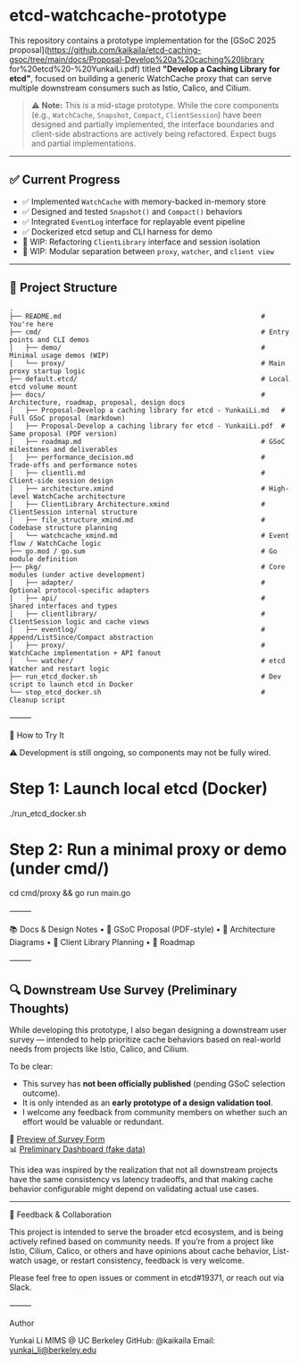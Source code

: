 # etcd-watchcache-prototype

This repository contains a prototype implementation for the [GSoC 2025 proposal](https://github.com/kaikaila/etcd-caching-gsoc/tree/main/docs/Proposal-Develop%20a%20caching%20library for%20etcd%20-%20YunkaiLi.pdf) titled **"Develop a Caching Library for etcd"**, focused on building a generic WatchCache proxy that can serve multiple downstream consumers such as Istio, Calico, and Cilium.

> ⚠️ **Note:** This is a mid-stage prototype. While the core components (e.g., `WatchCache`, `Snapshot`, `Compact`, `ClientSession`) have been designed and partially implemented, the interface boundaries and client-side abstractions are actively being refactored. Expect bugs and partial implementations.

---

## ✅ Current Progress

- ✅ Implemented `WatchCache` with memory-backed in-memory store
- ✅ Designed and tested `Snapshot()` and `Compact()` behaviors
- ✅ Integrated `EventLog` interface for replayable event pipeline
- ✅ Dockerized etcd setup and CLI harness for demo
- 🧩 WIP: Refactoring `ClientLibrary` interface and session isolation
- 🧩 WIP: Modular separation between `proxy`, `watcher`, and `client view`

---

## 📁 Project Structure

```plaintext
.
├── README.md                                                  # You're here
├── cmd/                                                       # Entry points and CLI demos
│   ├── demo/                                                  # Minimal usage demos (WIP)
│   └── proxy/                                                 # Main proxy startup logic
├── default.etcd/                                              # Local etcd volume mount
├── docs/                                                      # Architecture, roadmap, proposal, design docs
│   ├── Proposal-Develop a caching library for etcd - YunkaiLi.md   # Full GSoC proposal (markdown)
│   ├── Proposal-Develop a caching library for etcd - YunkaiLi.pdf  # Same proposal (PDF version)
│   ├── roadmap.md                                             # GSoC milestones and deliverables
│   ├── performance_decision.md                                # Trade-offs and performance notes
│   ├── clientli.md                                            # Client-side session design
│   ├── architecture.xmind                                     # High-level WatchCache architecture
│   ├── ClientLibrary Architecture.xmind                       # ClientSession internal structure
│   ├── file_structure_xmind.md                                # Codebase structure planning
│   └── watchcache_xmind.md                                    # Event flow / WatchCache logic
├── go.mod / go.sum                                            # Go module definition
├── pkg/                                                       # Core modules (under active development)
│   ├── adapter/                                               # Optional protocol-specific adapters
│   ├── api/                                                   # Shared interfaces and types
│   ├── clientlibrary/                                         # ClientSession logic and cache views
│   ├── eventlog/                                              # Append/ListSince/Compact abstraction
│   ├── proxy/                                                 # WatchCache implementation + API fanout
│   └── watcher/                                               # etcd Watcher and restart logic
├── run_etcd_docker.sh                                         # Dev script to launch etcd in Docker
└── stop_etcd_docker.sh                                        # Cleanup script
```

⸻

🧪 How to Try It

⚠️ Development is still ongoing, so components may not be fully wired.

# Step 1: Launch local etcd (Docker)

./run_etcd_docker.sh

# Step 2: Run a minimal proxy or demo (under cmd/)

cd cmd/proxy && go run main.go

⸻

📚 Docs & Design Notes
• 📄 GSoC Proposal (PDF-style)
• 🧠 Architecture Diagrams
• 🧱 Client Library Planning
• 🧭 Roadmap

⸻

## 🔍 Downstream Use Survey (Preliminary Thoughts)

While developing this prototype, I also began designing a downstream user survey — intended to help prioritize cache behaviors based on real-world needs from projects like Istio, Calico, and Cilium.

To be clear:

- This survey has **not been officially published** (pending GSoC selection outcome).
- It is only intended as an **early prototype of a design validation tool**.
- I welcome any feedback from community members on whether such an effort would be valuable or redundant.

📄 [Preview of Survey Form](https://docs.google.com/forms/d/e/1FAIpQLSfwlpMmI-Wjm08O5tw_MJFfKYq1o7DKBXXcOxtxlTmlf-c68g/viewform?usp=sharing)  
📊 [Preliminary Dashboard (fake data)](https://docs.google.com/document/d/1W8V0wBtyWBifgspzcviE17EAFLlzCjZAFBHSLx7KOcY/edit?usp=sharing)

This idea was inspired by the realization that not all downstream projects have the same consistency vs latency tradeoffs, and that making cache behavior configurable might depend on validating actual use cases.

---

🤝 Feedback & Collaboration

This project is intended to serve the broader etcd ecosystem, and is being actively refined based on community needs. If you’re from a project like Istio, Cilium, Calico, or others and have opinions about cache behavior, List-watch usage, or restart consistency, feedback is very welcome.

Please feel free to open issues or comment in etcd#19371, or reach out via Slack.

⸻

Author

Yunkai Li
MIMS @ UC Berkeley
GitHub: @kaikaila
Email: yunkai_li@berkeley.edu

```

```
